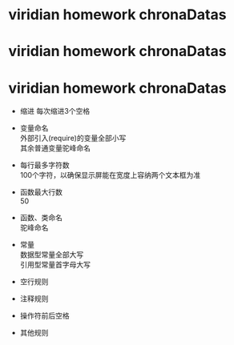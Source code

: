 # viridian homework chronaDatas
# viridian homework chronaDatas
# viridian homework chronaDatas
* 缩进
每次缩进3个空格
* 变量命名  
外部引入(require)的变量全部小写   
其余普通变量驼峰命名  
* 每行最多字符数  
100个字符，以确保显示屏能在宽度上容纳两个文本框为准
* 函数最大行数  
50
* 函数、类命名  
驼峰命名
* 常量  
数据型常量全部大写  
引用型常量首字母大写 
* 空行规则  
* 注释规则  

* 操作符前后空格  
* 其他规则  
